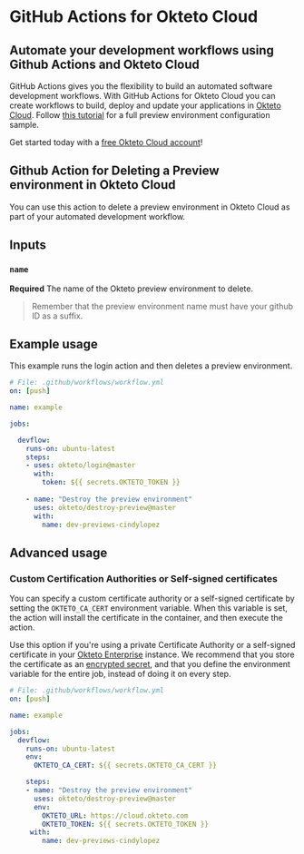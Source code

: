 # GitHub Actions for Okteto Cloud

## Automate your development workflows using Github Actions and Okteto Cloud

GitHub Actions gives you the flexibility to build an automated software development workflows. With GitHub Actions for Okteto Cloud you can create workflows to build, deploy and update your applications in [Okteto Cloud](https://cloud.okteto.com). Follow [this tutorial](https://okteto.com/docs/cloud/preview-environments/preview-environments-github/) for a full preview environment configuration sample.

Get started today with a [free Okteto Cloud account](https://cloud.okteto.com)!

## Github Action for Deleting a Preview environment in Okteto Cloud

You can use this action to delete a preview environment in Okteto Cloud as part of your automated development workflow.

## Inputs

### `name`

**Required**  The name of the Okteto preview environment to delete.

> Remember that the preview environment name must have your github ID as a suffix.

## Example usage

This example runs the login action and then deletes a preview environment.

```yaml
# File: .github/workflows/workflow.yml
on: [push]

name: example

jobs:

  devflow:
    runs-on: ubuntu-latest
    steps:
    - uses: okteto/login@master
      with:
        token: ${{ secrets.OKTETO_TOKEN }}
    
    - name: "Destroy the preview environment"
      uses: okteto/destroy-preview@master
      with:
        name: dev-previews-cindylopez
```


## Advanced usage

 ### Custom Certification Authorities or Self-signed certificates

 You can specify a custom certificate authority or a self-signed certificate by setting the `OKTETO_CA_CERT` environment variable. When this variable is set, the action will install the certificate in the container, and then execute the action. 

 Use this option if you're using a private Certificate Authority or a self-signed certificate in your [Okteto Enterprise](http://okteto.com/enterprise) instance.  We recommend that you store the certificate as an [encrypted secret](https://docs.github.com/en/actions/reference/encrypted-secrets), and that you define the environment variable for the entire job, instead of doing it on every step.


 ```yaml
 # File: .github/workflows/workflow.yml
 on: [push]

 name: example

 jobs:
   devflow:
     runs-on: ubuntu-latest
     env:
       OKTETO_CA_CERT: ${{ secrets.OKTETO_CA_CERT }}

     steps:
     - name: "Destroy the preview environment"
       uses: okteto/destroy-preview@master
       env:
         OKTETO_URL: https://cloud.okteto.com
         OKTETO_TOKEN: ${{ secrets.OKTETO_TOKEN }}
      with:
         name: dev-previews-cindylopez
```
